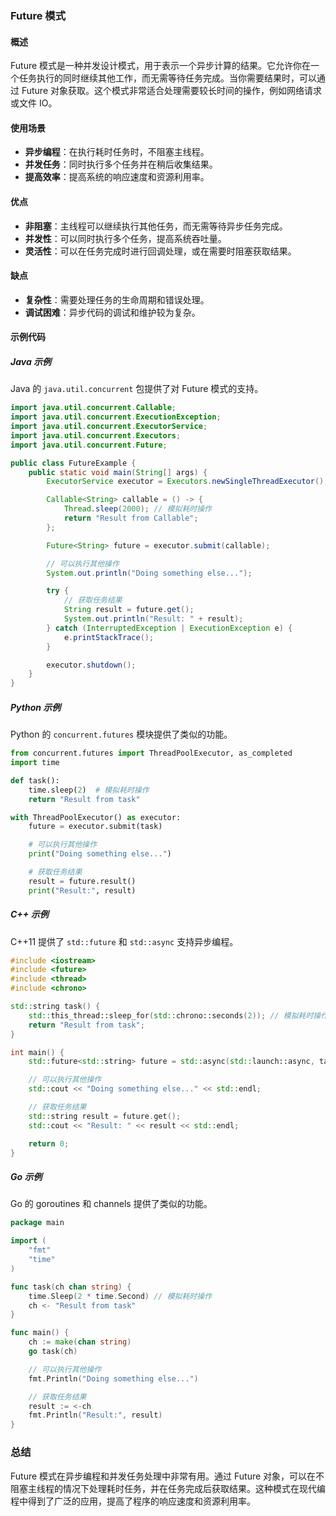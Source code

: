 ### Future 模式

#### 概述
Future 模式是一种并发设计模式，用于表示一个异步计算的结果。它允许你在一个任务执行的同时继续其他工作，而无需等待任务完成。当你需要结果时，可以通过 Future 对象获取。这个模式非常适合处理需要较长时间的操作，例如网络请求或文件 IO。

#### 使用场景
- **异步编程**：在执行耗时任务时，不阻塞主线程。
- **并发任务**：同时执行多个任务并在稍后收集结果。
- **提高效率**：提高系统的响应速度和资源利用率。

#### 优点
- **非阻塞**：主线程可以继续执行其他任务，而无需等待异步任务完成。
- **并发性**：可以同时执行多个任务，提高系统吞吐量。
- **灵活性**：可以在任务完成时进行回调处理，或在需要时阻塞获取结果。

#### 缺点
- **复杂性**：需要处理任务的生命周期和错误处理。
- **调试困难**：异步代码的调试和维护较为复杂。

#### 示例代码

##### Java 示例
Java 的 `java.util.concurrent` 包提供了对 Future 模式的支持。

```java
import java.util.concurrent.Callable;
import java.util.concurrent.ExecutionException;
import java.util.concurrent.ExecutorService;
import java.util.concurrent.Executors;
import java.util.concurrent.Future;

public class FutureExample {
    public static void main(String[] args) {
        ExecutorService executor = Executors.newSingleThreadExecutor();

        Callable<String> callable = () -> {
            Thread.sleep(2000); // 模拟耗时操作
            return "Result from Callable";
        };

        Future<String> future = executor.submit(callable);

        // 可以执行其他操作
        System.out.println("Doing something else...");

        try {
            // 获取任务结果
            String result = future.get();
            System.out.println("Result: " + result);
        } catch (InterruptedException | ExecutionException e) {
            e.printStackTrace();
        }

        executor.shutdown();
    }
}
```

##### Python 示例
Python 的 `concurrent.futures` 模块提供了类似的功能。

```python
from concurrent.futures import ThreadPoolExecutor, as_completed
import time

def task():
    time.sleep(2)  # 模拟耗时操作
    return "Result from task"

with ThreadPoolExecutor() as executor:
    future = executor.submit(task)

    # 可以执行其他操作
    print("Doing something else...")

    # 获取任务结果
    result = future.result()
    print("Result:", result)
```

##### C++ 示例
C++11 提供了 `std::future` 和 `std::async` 支持异步编程。

```cpp
#include <iostream>
#include <future>
#include <thread>
#include <chrono>

std::string task() {
    std::this_thread::sleep_for(std::chrono::seconds(2)); // 模拟耗时操作
    return "Result from task";
}

int main() {
    std::future<std::string> future = std::async(std::launch::async, task);

    // 可以执行其他操作
    std::cout << "Doing something else..." << std::endl;

    // 获取任务结果
    std::string result = future.get();
    std::cout << "Result: " << result << std::endl;

    return 0;
}
```

##### Go 示例
Go 的 goroutines 和 channels 提供了类似的功能。

```go
package main

import (
    "fmt"
    "time"
)

func task(ch chan string) {
    time.Sleep(2 * time.Second) // 模拟耗时操作
    ch <- "Result from task"
}

func main() {
    ch := make(chan string)
    go task(ch)

    // 可以执行其他操作
    fmt.Println("Doing something else...")

    // 获取任务结果
    result := <-ch
    fmt.Println("Result:", result)
}
```

### 总结
Future 模式在异步编程和并发任务处理中非常有用。通过 Future 对象，可以在不阻塞主线程的情况下处理耗时任务，并在任务完成后获取结果。这种模式在现代编程中得到了广泛的应用，提高了程序的响应速度和资源利用率。